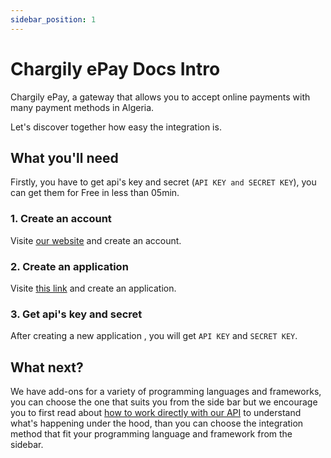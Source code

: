 ```yaml
---
sidebar_position: 1
---
```


# Chargily ePay Docs Intro

Chargily ePay, a gateway that allows you to accept online payments with many payment methods in Algeria.

Let's discover together how easy the integration is.

## What you'll need
Firstly, you have to get api's key and secret (`API KEY and SECRET KEY`), you can get them for Free in less than 05min.

### 1. Create an account
Visite [our website](https://epay.chargily.com.dz/register "our website") and create an account.

### 2. Create an application
Visite [this link](https://epay.chargily.com.dz/secure/admin/epay-api "this link") and create an application.

### 3. Get api's key and secret
After creating a new application , you will get `API KEY` and `SECRET KEY`.

## What next?
We have add-ons for a variety of programming languages and frameworks, you can choose the one that suits you from the side bar but we encourage you to first read about [how to work directly with our API](./chargily-epay-api "how to work directly with our API") to understand what's happening under the hood, than you can choose the integration method that fit your programming language and framework from the sidebar.